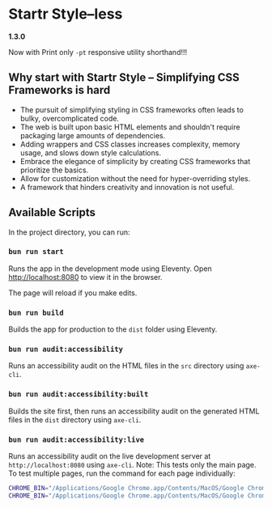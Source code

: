 # Startr Style–less

**1.3.0**

Now with Print only `-pt` responsive utility shorthand!!!

## Why start with Startr Style – Simplifying CSS Frameworks is hard

- The pursuit of simplifying styling in CSS frameworks often leads to bulky, overcomplicated code.
- The web is built upon basic HTML elements and shouldn't require packaging large amounts of dependencies.
- Adding wrappers and CSS classes increases complexity, memory usage, and slows down style calculations.
- Embrace the elegance of simplicity by creating CSS frameworks that prioritize the basics.
- Allow for customization without the need for hyper-overriding styles.
- A framework that hinders creativity and innovation is not useful.

## Available Scripts

In the project directory, you can run:

### `bun run start`

Runs the app in the development mode using Eleventy.
Open [http://localhost:8080](http://localhost:8080) to view it in the browser.

The page will reload if you make edits.

### `bun run build`

Builds the app for production to the `dist` folder using Eleventy.

### `bun run audit:accessibility`

Runs an accessibility audit on the HTML files in the `src` directory using `axe-cli`.

### `bun run audit:accessibility:built`

Builds the site first, then runs an accessibility audit on the generated HTML files in the `dist` directory using `axe-cli`.

### `bun run audit:accessibility:live`

Runs an accessibility audit on the live development server at `http://localhost:8080` using `axe-cli`. Note: This tests only the main page. To test multiple pages, run the command for each page individually:

```bash
CHROME_BIN="/Applications/Google Chrome.app/Contents/MacOS/Google Chrome" axe http://localhost:8080/brutalism/
CHROME_BIN="/Applications/Google Chrome.app/Contents/MacOS/Google Chrome" axe http://localhost:8080/modernism/
```
